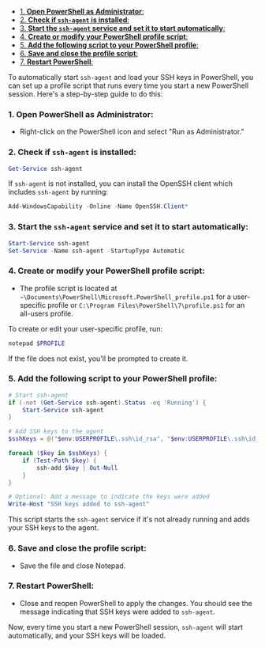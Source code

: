 - [1. **Open PowerShell as Administrator**:](#1-open-powershell-as-administrator)
- [2. **Check if `ssh-agent` is installed**:](#2-check-if-ssh-agent-is-installed)
- [3. **Start the `ssh-agent` service and set it to start automatically**:](#3-start-the-ssh-agent-service-and-set-it-to-start-automatically)
- [4. **Create or modify your PowerShell profile script**:](#4-create-or-modify-your-powershell-profile-script)
- [5. **Add the following script to your PowerShell profile**:](#5-add-the-following-script-to-your-powershell-profile)
- [6. **Save and close the profile script**:](#6-save-and-close-the-profile-script)
- [7. **Restart PowerShell**:](#7-restart-powershell)

To automatically start `ssh-agent` and load your SSH keys in PowerShell, you can set up a profile script that runs every time you start a new PowerShell session. Here's a step-by-step guide to do this:

### 1. **Open PowerShell as Administrator**:

- Right-click on the PowerShell icon and select "Run as Administrator."

### 2. **Check if `ssh-agent` is installed**:

```powershell
Get-Service ssh-agent
```

If `ssh-agent` is not installed, you can install the OpenSSH client which includes `ssh-agent` by running:

```powershell
Add-WindowsCapability -Online -Name OpenSSH.Client*
```

### 3. **Start the `ssh-agent` service and set it to start automatically**:

```powershell
Start-Service ssh-agent
Set-Service -Name ssh-agent -StartupType Automatic
```

### 4. **Create or modify your PowerShell profile script**:

- The profile script is located at `~\Documents\PowerShell\Microsoft.PowerShell_profile.ps1` for a user-specific profile or `C:\Program Files\PowerShell\7\profile.ps1` for an all-users profile.

To create or edit your user-specific profile, run:

```powershell
notepad $PROFILE
```

If the file does not exist, you'll be prompted to create it.

### 5. **Add the following script to your PowerShell profile**:

```powershell
# Start ssh-agent
if (-not (Get-Service ssh-agent).Status -eq 'Running') {
    Start-Service ssh-agent
}

# Add SSH keys to the agent
$sshKeys = @("$env:USERPROFILE\.ssh\id_rsa", "$env:USERPROFILE\.ssh\id_ed25519")

foreach ($key in $sshKeys) {
    if (Test-Path $key) {
        ssh-add $key | Out-Null
    }
}

# Optional: Add a message to indicate the keys were added
Write-Host "SSH keys added to ssh-agent"
```

This script starts the `ssh-agent` service if it's not already running and adds your SSH keys to the agent.

### 6. **Save and close the profile script**:

- Save the file and close Notepad.

### 7. **Restart PowerShell**:

- Close and reopen PowerShell to apply the changes. You should see the message indicating that SSH keys were added to `ssh-agent`.

Now, every time you start a new PowerShell session, `ssh-agent` will start automatically, and your SSH keys will be loaded.
